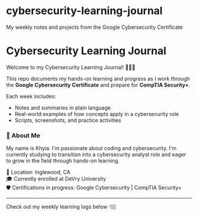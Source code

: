 # cybersecurity-learning-journal
My weekly notes and projects from the Google Cybersecurity Certificate
# Cybersecurity Learning Journal

Welcome to my Cybersecurity Learning Journal! 👩🏽‍💻

This repo documents my hands-on learning and progress as I work through the **Google Cybersecurity Certificate** and prepare for **CompTIA Security+**.

Each week includes:
- Notes and summaries in plain language
- Real-world examples of how concepts apply in a cybersecurity role
- Scripts, screenshots, and practice activities

### 🔐 About Me
My name is Khyia. I'm passionate about coding and cybersecurity. I'm currently studying to transition into a cybersecurity analyst role and eager to grow in the field through hands-on learning.

📍 Location: Inglewood, CA  
🎓 Currently enrolled at DeVry University  
🛡️ Certifications in progress: Google Cybersecurity | CompTIA Security+

---

Check out my weekly learning logs below 👇🏽
